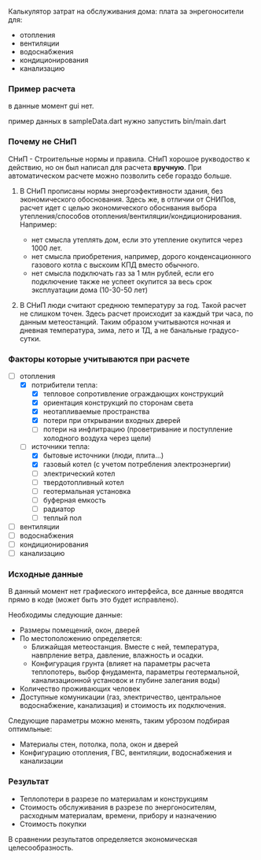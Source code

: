 Калькулятор затрат на обслуживания дома: плата за энрегоносители для:

  - отопления
  - вентиляции
  - водоснабжения
  - кондиционирования
  - канализацию

### Пример расчета

в данные момент gui нет.

пример данных в sampleData.dart
нужно запустить bin/main.dart

### Почему не СНиП

СНиП - Строительные нормы и правила.
СНиП хорошое рукводоство к действию, но он был написал для расчета __вручную__.
При автоматическом расчете можно позволить себе гораздо больше.

1. В СНиП прописаны нормы энергоэфективности здания, без экономического обоснования.
Здесь же, в отличии от СНИПов, расчет идет с целью экономического обоснвания выбора утепления/способов отопления/вентиляции/кондиционирования.
Например:
    - нет смысла утеплять дом, если это утепление окупится через 1000 лет.
    - нет смысла приобретения, например, дорого конденсационного газового котла с выскоим КПД вместо обычного.
    - нет смысла подключать газ за 1 млн рублей, если его подключение также не успеет окупится за весь срок эксплуатации дома (10-30-50 лет)

2. В СНиП  люди считают среднюю температуру за год. Такой расчет не слишком точен.
Здесь расчет происходит за каждый три часа, по данным метеостанций.
Таким образом учитываются ночная и дневная температура, зима, лето и ТД, а не банальные градусо-сутки.
  
### Факторы которые учитываются при расчете
  
  - [ ] отопления
      - [x] потрибители тепла:
          - [x] тепловое сопротивление ограждающих конструкций
          - [x] ориентация конструкций по сторонам света
          - [x] неотапливаемые пространства
          - [x] потери при открывании входных дверей
          - [ ] потери на инфлитрацию (проветривание и поступление холодного воздуха через щели)
      - [ ] источники тепла:
          - [x] бытовые источники (люди, плита...)
          - [x] газовый котел (с учетом потребления электроэнергии)
          - [ ] электрический котел
          - [ ] твердотопливный котел
          - [ ] геотермальная установка
          - [ ] буферная емкость
          - [ ] радиатор
          - [ ] теплый пол                                                                       
  - [ ] вентиляции
  - [ ] водоснабжения
  - [ ] кондиционирования
  - [ ] канализацию
  
### Исходные данные

В данный момент нет графиеского интерфейса, все данные вводятся прямо в коде (может быть это будет исправлено).

Необходимы следующие данные:
  - Размеры помещений, окон, дверей
  - По местоположению определяется:
      - Ближайщая метеостанция. Вместе с ней, температура, навпрление ветра, давление, влажность и осадки.
      - Конфигурация грунта (влияет на параметры расчета теплопотерь, выбор фнудамента, параметры геотермальной,
      канализационной установок и глубине залегания воды)
  - Количество проживающих человек
  - Доступные комуникации (газ, электричество, центральное водоснабжение, канализация) и стоимость их подключения.
  
Следующие параметры можно менять, таким уброзом подбирая оптимльные:
  - Материалы стен, потолка, пола, окон и дверей
  - Конфигурацию отопления, ГВС, вентиляции, водоснабжения и канализации
  
### Результат

  - Теплопотери в разрезе по материалам и конструкциям  
  - Стоимость обслуживания в разрезе по энергоносителям, расходным материалам, времени, прибору и назначению
  - Стоимость покупки

В сравнении результатов определяется экономическая целесообразность. 
  